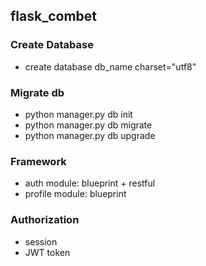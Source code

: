 ## flask_combet

### Create Database
* create database db_name charset="utf8"

### Migrate db
* python manager.py db init
* python manager.py db migrate
* python manager.py db upgrade

### Framework
* auth module: blueprint + restful
* profile module: blueprint

### Authorization
* session
* JWT token



